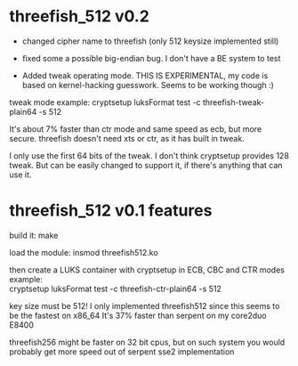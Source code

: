 # threefish_512 v0.2

* changed cipher name to threefish (only 512 keysize implemented still)
* fixed some a possible big-endian bug. I don't have a BE system to test

* Added tweak operating mode.
THIS IS EXPERIMENTAL, my code is based on kernel-hacking guesswork.
Seems to be working though :)

tweak mode example:
cryptsetup luksFormat test -c threefish-tweak-plain64 -s 512

It's about 7% faster than ctr mode and same speed as ecb, but more
secure. threefish doesn't need xts or ctr, as it has built in tweak. 

I only use the first 64 bits of the tweak. I don't think cryptsetup
provides 128 tweak. But can be easily changed to support it, if there's
anything that can use it.


# threefish_512 v0.1 features
build it: make

load the module: insmod threefish512.ko

then create a LUKS container with cryptsetup in ECB, CBC and CTR modes        
example:           
cryptsetup luksFormat test -c threefish-ctr-plain64 -s 512

key size must be 512!
I only implemented threefish512 since this seems to be the fastest on x86_64
It's 37% faster than serpent on my core2duo E8400

threefish256 might be faster on 32 bit cpus, but on such system you
would probably get more speed out of serpent sse2 implementation
